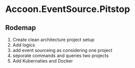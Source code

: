 # Accoon.EventSource.Pitstop

## Rodemap

1. Create clean architecture  project setup
2. Add logics
3. add event sourceing as considering one project
4. seporate commands and queries two projects
5. Add Kubernaties and Docker
  
